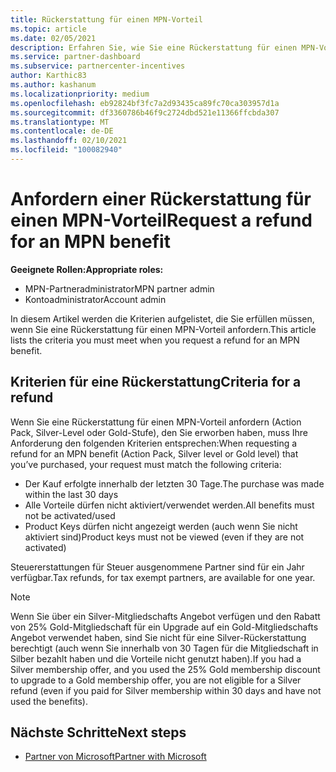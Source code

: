 ```yaml
---
title: Rückerstattung für einen MPN-Vorteil
ms.topic: article
ms.date: 02/05/2021
description: Erfahren Sie, wie Sie eine Rückerstattung für einen MPN-Vorteil und die erforderlichen Kriterien anfordern.
ms.service: partner-dashboard
ms.subservice: partnercenter-incentives
author: Karthic83
ms.author: kashanum
ms.localizationpriority: medium
ms.openlocfilehash: eb92824bf3fc7a2d93435ca89fc70ca303957d1a
ms.sourcegitcommit: df3360786b46f9c2724dbd521e11366ffcbda307
ms.translationtype: MT
ms.contentlocale: de-DE
ms.lasthandoff: 02/10/2021
ms.locfileid: "100082940"
---
```

# <a name="request-a-refund-for-an-mpn-benefit"></a><span data-ttu-id="3a124-103">Anfordern einer Rückerstattung für einen MPN-Vorteil</span><span class="sxs-lookup"><span data-stu-id="3a124-103">Request a refund for an MPN benefit</span></span>

<span data-ttu-id="3a124-104">**Geeignete Rollen:**</span><span class="sxs-lookup"><span data-stu-id="3a124-104">**Appropriate roles:**</span></span>

- <span data-ttu-id="3a124-105">MPN-Partneradministrator</span><span class="sxs-lookup"><span data-stu-id="3a124-105">MPN partner admin</span></span>
- <span data-ttu-id="3a124-106">Kontoadministrator</span><span class="sxs-lookup"><span data-stu-id="3a124-106">Account admin</span></span>

<span data-ttu-id="3a124-107">In diesem Artikel werden die Kriterien aufgelistet, die Sie erfüllen müssen, wenn Sie eine Rückerstattung für einen MPN-Vorteil anfordern.</span><span class="sxs-lookup"><span data-stu-id="3a124-107">This article lists the criteria you must meet when you request a refund for an MPN benefit.</span></span>

## <a name="criteria-for-a-refund"></a><span data-ttu-id="3a124-108">Kriterien für eine Rückerstattung</span><span class="sxs-lookup"><span data-stu-id="3a124-108">Criteria for a refund</span></span>
<span data-ttu-id="3a124-109">Wenn Sie eine Rückerstattung für einen MPN-Vorteil anfordern (Action Pack, Silver-Level oder Gold-Stufe), den Sie erworben haben, muss Ihre Anforderung den folgenden Kriterien entsprechen:</span><span class="sxs-lookup"><span data-stu-id="3a124-109">When requesting a refund for an MPN benefit (Action Pack, Silver level or Gold level) that you’ve purchased, your request must match the following criteria:</span></span>

- <span data-ttu-id="3a124-110">Der Kauf erfolgte innerhalb der letzten 30 Tage.</span><span class="sxs-lookup"><span data-stu-id="3a124-110">The purchase was made within the last 30 days</span></span>
- <span data-ttu-id="3a124-111">Alle Vorteile dürfen nicht aktiviert/verwendet werden.</span><span class="sxs-lookup"><span data-stu-id="3a124-111">All benefits must not be activated/used</span></span>
- <span data-ttu-id="3a124-112">Product Keys dürfen nicht angezeigt werden (auch wenn Sie nicht aktiviert sind)</span><span class="sxs-lookup"><span data-stu-id="3a124-112">Product keys must not be viewed (even if they are not activated)</span></span>

<span data-ttu-id="3a124-113">Steuererstattungen für Steuer ausgenommene Partner sind für ein Jahr verfügbar.</span><span class="sxs-lookup"><span data-stu-id="3a124-113">Tax refunds, for tax exempt partners, are available for one year.</span></span>

>[!NOTE]
><span data-ttu-id="3a124-114">Wenn Sie über ein Silver-Mitgliedschafts Angebot verfügen und den Rabatt von 25% Gold-Mitgliedschaft für ein Upgrade auf ein Gold-Mitgliedschafts Angebot verwendet haben, sind Sie nicht für eine Silver-Rückerstattung berechtigt (auch wenn Sie innerhalb von 30 Tagen für die Mitgliedschaft in Silber bezahlt haben und die Vorteile nicht genutzt haben).</span><span class="sxs-lookup"><span data-stu-id="3a124-114">If you had a Silver membership offer, and you used the 25% Gold membership discount to upgrade to a Gold membership offer, you are not eligible for a Silver refund (even if you paid for Silver membership within 30 days and have not used the benefits).</span></span>

## <a name="next-steps"></a><span data-ttu-id="3a124-115">Nächste Schritte</span><span class="sxs-lookup"><span data-stu-id="3a124-115">Next steps</span></span>

- [<span data-ttu-id="3a124-116">Partner von Microsoft</span><span class="sxs-lookup"><span data-stu-id="3a124-116">Partner with Microsoft</span></span>](mpn-overview.md)
